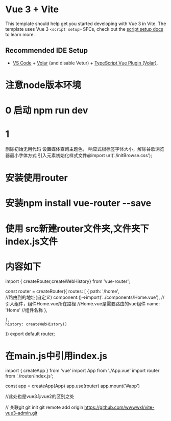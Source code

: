 # Vue 3 + Vite

This template should help get you started developing with Vue 3 in Vite. The template uses Vue 3 `<script setup>` SFCs, check out the [script setup docs](https://v3.vuejs.org/api/sfc-script-setup.html#sfc-script-setup) to learn more.

## Recommended IDE Setup

- [VS Code](https://code.visualstudio.com/) + [Volar](https://marketplace.visualstudio.com/items?itemName=Vue.volar) (and disable Vetur) + [TypeScript Vue Plugin (Volar)](https://marketplace.visualstudio.com/items?itemName=Vue.vscode-typescript-vue-plugin).

# 注意node版本环境
# 0 启动 npm run dev
# 1
删除初始无用代码
设置媒体查询主题色，
响应式根标签字体大小，解除谷歌浏览器最小字体方式
引入元素初始化样式文件@import url('./initBrowse.css');


# 安装使用router
# 安装npm install vue-router --save
# 使用  src新建router文件夹,文件夹下index.js文件
# 内容如下
import { createRouter,createWebHistory} from 'vue-router';
 
const router = createRouter({
    routes: [
        {
            path: '/home',             
                 //路由到的地址(自定义)
            component:()=>import('../components/Home.vue'), 
                 //引入组件，组件Home.vue所在路径
                 //Home.vue是需要路由的vue组件
            name: 'Home'
                 //组件名称
        },
 
    ],
    history: createWebHistory()
})
export default router;
# 在main.js中引用index.js
import { createApp } from 'vue'
import App from './App.vue'
import router from './router/index.js';
 
const app = createApp(App)
app.use(router)
app.mount('#app')
 
//此处也是vue3与vue2的区别之处


// 关联git 
git init
git remote add origin https://github.com/wwwwxl/vite-vue3-admin.git
